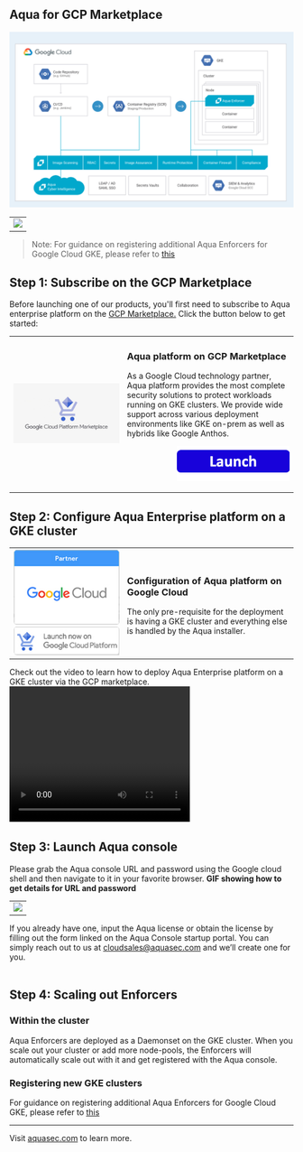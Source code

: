 ## Aqua for GCP Marketplace

![Aqua platform](images/gcp-aqua-platform.png)

<table>
	<tr>
		<td><img src="images/gcp-payg.gif" /></td>
	</tr>
</table>

>Note: For guidance on registering additional Aqua Enforcers for Google Cloud GKE, please refer to [this](pages/Registering-additional-enforcers.md)


## Step 1: Subscribe on the GCP Marketplace
Before launching one of our products, you'll first need to subscribe to Aqua enterprise platform on the <a href="https://console.cloud.google.com/marketplace/details/aquasecurity-public/aqua-security-payg?q=aqua&project=lexical-ellipse-195321">GCP Marketplace.</a> Click the button below to get started:

<table>
	<tr>
		<td width="40%"><a href="https://console.cloud.google.com/marketplace/details/aquasecurity-public/aqua-security-payg?q=aqua&project=lexical-ellipse-195321"><img src="images/gcp-marketplace.jpg" /></a></td>
		<td>
			<h3>Aqua platform on GCP Marketplace</h3>
			<p>As a Google Cloud technology partner, Aqua platform provides the most complete security solutions to protect workloads running on GKE clusters. We provide wide support across various deployment environments like GKE on-prem as well as hybrids like Google Anthos.
			</p>
			<p align="right"><a href="https://console.cloud.google.com/marketplace/details/aquasecurity-public/aqua-security-payg?q=aqua&project=lexical-ellipse-195321"><img src="../images/launch-logo.png" width="200" /></a></p>
		</td>
	</tr> 
</table>


## Step 2: Configure Aqua Enterprise platform on a GKE cluster

<table>
	<tr>
		<td width="40%"><img src="images/partner-badge-gcp.jpg" width="300"/></a></td>
		<td>
			<h3>Configuration of Aqua platform on Google Cloud</h3>
			<p> The only pre-requisite for the deployment is having a GKE cluster and everything else is handled by the Aqua installer. </p>
		</td>
	</tr>
</table>
Check out the video to learn how to deploy Aqua Enterprise platform on a GKE cluster via the GCP marketplace.
<video width="320" height="240" controls>
  <source src="images/deploy-gcp.mp4" type="video/mp4">
</video>




## Step 3: Launch Aqua console
Please grab the Aqua console URL and password using the Google cloud shell and then navigate to it in your favorite browser.
<b>GIF showing how to get details for URL and password</b>
<table>
	<tr>
		<td><img src="images/aqua-gcp-console.gif" /></td>
	</tr>
</table>

If you already have one, input the Aqua license or obtain the license by filling out the form linked on the Aqua Console startup portal. You can simply reach out to us at [cloudsales@aquasec.com](mailto:cloudsales@aquasec.com) and we’ll create one for you.<br /><br />

## Step 4: Scaling out Enforcers

### Within the cluster
Aqua Enforcers are deployed as a Daemonset on the GKE cluster. When you scale out your cluster or add more node-pools, the Enforcers will automatically scale out with it and get registered with the Aqua console.

### Registering new GKE clusters
For guidance on registering additional Aqua Enforcers for Google Cloud GKE, please refer to [this](pages/Registering-additional-enforcers.md)

---
Visit [aquasec.com](https://www.aquasec.com/) to learn more.